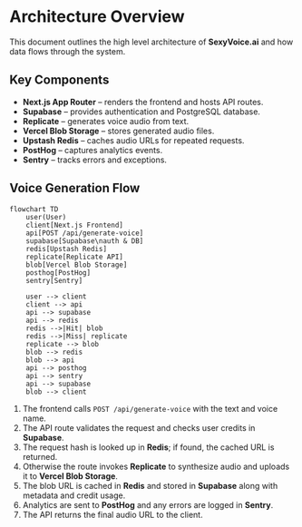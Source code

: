 # Architecture Overview

This document outlines the high level architecture of **SexyVoice.ai** and how data flows through the system.

## Key Components

- **Next.js App Router** – renders the frontend and hosts API routes.
- **Supabase** – provides authentication and PostgreSQL database.
- **Replicate** – generates voice audio from text.
- **Vercel Blob Storage** – stores generated audio files.
- **Upstash Redis** – caches audio URLs for repeated requests.
- **PostHog** – captures analytics events.
- **Sentry** – tracks errors and exceptions.

## Voice Generation Flow

```mermaid
flowchart TD
    user(User)
    client[Next.js Frontend]
    api[POST /api/generate-voice]
    supabase[Supabase\nauth & DB]
    redis[Upstash Redis]
    replicate[Replicate API]
    blob[Vercel Blob Storage]
    posthog[PostHog]
    sentry[Sentry]

    user --> client
    client --> api
    api --> supabase
    api --> redis
    redis -->|Hit| blob
    redis -->|Miss| replicate
    replicate --> blob
    blob --> redis
    blob --> api
    api --> posthog
    api --> sentry
    api --> supabase
    blob --> client
```

1. The frontend calls `POST /api/generate-voice` with the text and voice name.
2. The API route validates the request and checks user credits in **Supabase**.
3. The request hash is looked up in **Redis**; if found, the cached URL is returned.
4. Otherwise the route invokes **Replicate** to synthesize audio and uploads it to **Vercel Blob Storage**.
5. The blob URL is cached in **Redis** and stored in **Supabase** along with metadata and credit usage.
6. Analytics are sent to **PostHog** and any errors are logged in **Sentry**.
7. The API returns the final audio URL to the client.
